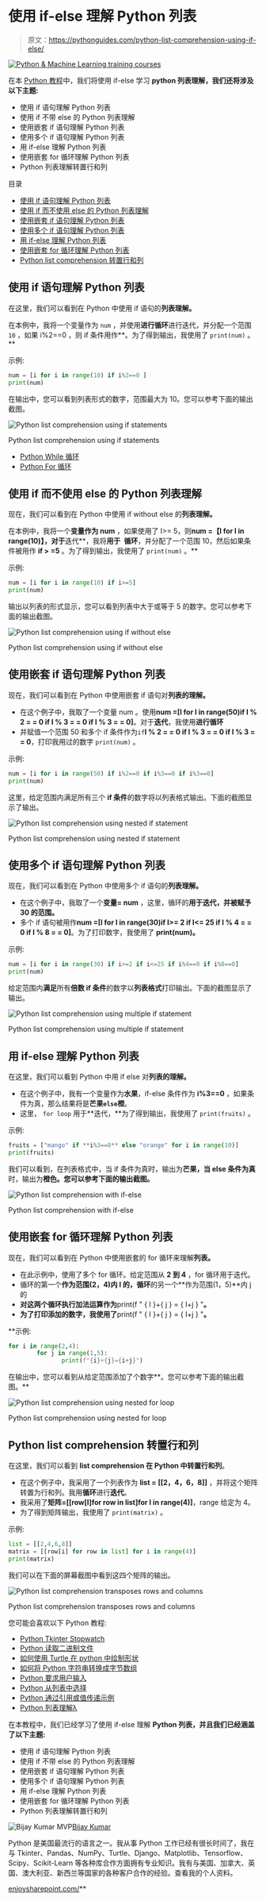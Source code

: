 # 使用 if-else 理解 Python 列表

> 原文：<https://pythonguides.com/python-list-comprehension-using-if-else/>

[![Python & Machine Learning training courses](img/49ec9c6da89a04c9f45bab643f8c765c.png)](https://sharepointsky.teachable.com/p/python-and-machine-learning-training-course)

在本 [Python 教程](https://pythonguides.com/python-programming-for-the-absolute-beginner/)中，我们将使用 if-else 学习 **python 列表理解，我们还将涉及以下主题:**

*   使用 if 语句理解 Python 列表
*   使用 if 不带 else 的 Python 列表理解
*   使用嵌套 if 语句理解 Python 列表
*   使用多个 if 语句理解 Python 列表
*   用 if-else 理解 Python 列表
*   使用嵌套 for 循环理解 Python 列表
*   Python 列表理解转置行和列

目录

[](#)

*   [使用 if 语句理解 Python 列表](#Python_list_comprehension_using_if_statement "Python list comprehension using if statement")
*   [使用 if 而不使用 else 的 Python 列表理解](#Python_list_comprehension_using_if_without_else "Python list comprehension using if without else")
*   [使用嵌套 if 语句理解 Python 列表](#Python_list_comprehension_using_nested_if_statement "Python list comprehension using nested if statement")
*   [使用多个 if 语句理解 Python 列表](#Python_list_comprehension_using_multiple_if_statement "Python list comprehension using multiple if statement")
*   [用 if-else 理解 Python 列表](#Python_list_comprehension_with_if-else "Python list comprehension with if-else ")
*   [使用嵌套 for 循环理解 Python 列表](#Python_list_comprehension_using_nested_for_loop "Python list comprehension using nested for loop")
*   [Python list comprehension 转置行和列](#Python_list_comprehension_transposes_rows_and_columns "Python list comprehension transposes rows and columns")

## 使用 if 语句理解 Python 列表

在这里，我们可以看到在 Python 中使用 if 语句的**列表理解。**

在本例中，我将一个变量作为 `num` ，并使用**进行循环**进行迭代，并分配一个范围 `10` ，如果 i%2==0 ，则 if 条件用作**。为了得到输出，我使用了 `print(num)` 。**

示例:

```py
num = [i for i in range(10) if i%2==0 ]
print(num)
```

在输出中，您可以看到列表形式的数字，范围最大为 10。您可以参考下面的输出截图。

![Python list comprehension using if statements](img/f4241bfb0db3de8ce771204e6b06ccb8.png "if 1")

Python list comprehension using if statements

*   [Python While 循环](https://pythonguides.com/python-while-loop/)
*   [Python For 循环](https://pythonguides.com/python-for-loop/)

## 使用 if 而不使用 else 的 Python 列表理解

现在，我们可以看到在 Python 中使用 if without else 的**列表理解。**

在本例中，我将一个**变量作为 num** ，如果使用了 I>= 5，则**num =【I for I in range(10)】，对于**迭代**，我将**用于` `循环**，并分配了一个范围 10，然后如果条件被用作 **if > =5** 。为了得到输出，我使用了 `print(num)` 。**

示例:

```py
num = [i for i in range(10) if i>=5]
print(num)
```

输出以列表的形式显示，您可以看到列表中大于或等于 5 的数字。您可以参考下面的输出截图。

![Python list comprehension using if without else](img/87911311137b1a875226b16bb618d5b3.png "if without else")

Python list comprehension using if without else

## 使用嵌套 if 语句理解 Python 列表

现在，我们可以看到在 Python 中使用嵌套 if 语句对**列表的理解。**

*   在这个例子中，我取了一个变量 num 。使用**num =[I for I in range(50)if I % 2 = = 0 if I % 3 = = 0 if I % 3 = = 0]**。对于**迭代**，我使用**进行循环**
*   并赋值一个范围 50 和多个 if 条件作为`if`**I % 2 = = 0 if I % 3 = = 0 if I % 3 = = 0**，打印我用过的数字 `print(num)` 。

示例:

```py
num = [i for i in range(50) if i%2==0 if i%3==0 if i%3==0]
print(num)
```

这里，给定范围内满足所有三个 **if 条件**的数字将以列表格式输出。下面的截图显示了输出。

![Python list comprehension using nested if statement](img/e0cfc1708e0f62b75423031c11228d6c.png "nestec if")

Python list comprehension using nested if statement

## 使用多个 if 语句理解 Python 列表

现在，我们可以看到在 Python 中使用多个 if 语句的**列表理解。**

*   在这个例子中，我取了一个**变量= num** ，这里，循环的**用于迭代，并被赋予 30 的范围。**
*   多个 if 语句被用作**num =[I for I in range(30)if I>= 2 if I<= 25 if I % 4 = = 0 if I % 8 = = 0]**。为了打印数字，我使用了 **print(num)。**

示例:

```py
num = [i for i in range(30) if i>=2 if i<=25 if i%4==0 if i%8==0]
print(num)
```

给定范围内**满足**所有**倍数 if 条件**的数字以**列表格式**打印输出。下面的截图显示了输出。

![Python list comprehension using multiple if statement](img/f048dd7d983e89edf6873fc251f51b52.png "multi if")

Python list comprehension using multiple if statement

## 用 if-else 理解 Python 列表

在这里，我们可以看到 Python 中用 if else 对**列表的理解。**

*   在这个例子中，我有一个变量作为**水果**，if-else 条件作为 **i%3==0** ，如果条件为真，那么结果将是**芒果` else `橙**。
*   这里， `for loop` 用于**迭代，**为了得到输出，我使用了 `print(fruits)` 。

示例:

```py
fruits = ["mango" if **i%3==0** else "orange" for i in range(10)]
print(fruits)
```

我们可以看到，在列表格式中，当 if 条件为真时，输出为**芒果，当 else 条件为真**时，输出为**橙色。您可以参考下面的输出截图。**

![Python list comprehension with if-else ](img/d3f8bce1b381b10e84eab78bb26a741c.png "if else")

Python list comprehension with if-else

## 使用嵌套 for 循环理解 Python 列表

现在，我们可以看到在 Python 中使用嵌套的 for 循环来理解**列表。**

*   在此示例中，使用了多个 for 循环。给定范围从 **2 到 4** ，for 循环用于迭代。
*   循环的第一个**作为范围(2，4)**内 I 的**，循环**的另一个**作为范围(1，5)**内 j 的
*   **对这两个循环执行加法运算作为**print(f " { I }+{ j } = { I+j } "**。**
*   **为了打印添加的数字，我使用了**print(f " { I }+{ j } = { I+j } "**。**

 **示例:

```py
for i in range(2,4):
        for j in range(1,5):
               print(f"{i}+{j}={i+j}")
```

在输出中，您可以看到从给定范围添加了个数字**。您可以参考下面的输出截图。**

![Python list comprehension using nested for loop](img/ec1d501cb9d5851fa3ebaac4e389e05c.png "nested for loop")

Python list comprehension using nested for loop

## Python list comprehension 转置行和列

在这里，我们可以看到 **list comprehension 在 Python 中转置行和列**。

*   在这个例子中，我采用了一个列表作为 **list = [[2，4，6，8]]** ，并将这个矩阵转置为行和列。我用**循环**进行**迭代**。
*   我采用了**矩阵=[[row[I]for row in list]for I in range(4)]**，range 给定为 4。
*   为了得到矩阵输出，我使用了 `print(matrix)` 。

示例:

```py
list = [[2,4,6,8]]
matrix = [[row[i] for row in list] for i in range(4)]
print(matrix)
```

我们可以在下面的屏幕截图中看到这四个矩阵的输出。

![Python list comprehension transposes rows and columns](img/11c3bee958a33297041a7abc7baeb740.png "marix")

Python list comprehension transposes rows and columns

您可能会喜欢以下 Python 教程:

*   [Python Tkinter Stopwatch](https://pythonguides.com/python-tkinter-stopwatch/)
*   [Python 读取二进制文件](https://pythonguides.com/python-read-a-binary-file/)
*   [如何使用 Turtle 在 python 中绘制形状](https://pythonguides.com/turtle-programming-in-python/)
*   [如何将 Python 字符串转换成字节数组](https://pythonguides.com/python-string-to-byte-array/)
*   [Python 要求用户输入](https://pythonguides.com/python-ask-for-user-input/)
*   [Python 从列表中选择](https://pythonguides.com/python-select-from-a-list/)
*   [Python 通过引用或值传递示例](https://pythonguides.com/python-pass-by-reference-or-value/)
*   [Python 列表理解λ](https://pythonguides.com/python-list-comprehension/)

在本教程中，我们已经学习了使用 if-else 理解 **Python 列表，并且我们已经涵盖了以下主题:**

*   使用 if 语句理解 Python 列表
*   使用 if 不带 else 的 Python 列表理解
*   使用嵌套 if 语句理解 Python 列表
*   使用多个 if 语句理解 Python 列表
*   用 if-else 理解 Python 列表
*   使用嵌套 for 循环理解 Python 列表
*   Python 列表理解转置行和列

![Bijay Kumar MVP](img/9cb1c9117bcc4bbbaba71db8d37d76ef.png "Bijay Kumar MVP")[Bijay Kumar](https://pythonguides.com/author/fewlines4biju/)

Python 是美国最流行的语言之一。我从事 Python 工作已经有很长时间了，我在与 Tkinter、Pandas、NumPy、Turtle、Django、Matplotlib、Tensorflow、Scipy、Scikit-Learn 等各种库合作方面拥有专业知识。我有与美国、加拿大、英国、澳大利亚、新西兰等国家的各种客户合作的经验。查看我的个人资料。

[enjoysharepoint.com/](https://enjoysharepoint.com/)[](https://www.facebook.com/fewlines4biju "Facebook")[](https://www.linkedin.com/in/fewlines4biju/ "Linkedin")[](https://twitter.com/fewlines4biju "Twitter")**